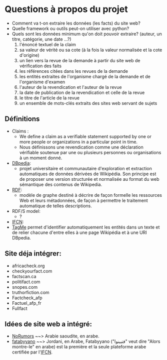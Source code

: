 # Questions à propos du projet

- Comment va t-on extraire les données (les facts) du site web?
- Quelle framework ou outils peut-on utiliser avec python?
- Quels sont les données minimum qu'on doit pouvoir extraire? (auteur, un titre, catégorie, une date ...?)
  1. l'énoncé textuel de la claim
  2. sa valeur de vérité ou sa cote (à la fois la valeur normalisée et la cote d'origine)
  3. un lien vers la revue de la demande à partir du site web de vérification des faits
  4. les références citées dans les revues de la demande
  5. les entités extraites de l'organisme chargé de la demande et de l'organisme d'examen
  6. l'auteur de la revendication et l'auteur de la revue
  7. la date de publication de la revendication et celle de la revue
  8. le titre de l'article de la revue
  9. un ensemble de mots-clés extraits des sites web servant de sujets

## Définitions

- Claims :
  - We define a claim as a verifiable statement supported by one or more people or organizations in a particular point in time.
  - Nous définissons une revendication comme une déclaration vérifiable soutenue par une ou plusieurs personnes ou organisations à un moment donné.
- [DBpedia](https://wiki.dbpedia.org/):
  - projet universitaire et communautaire d'exploration et extraction automatiques de données dérivées de Wikipédia. Son principe est de proposer une version structurée et normalisée au format du web sémantique des contenus de Wikipedia.
- [RDF](https://fr.wikipedia.org/wiki/Resource_Description_Framework "Resource Description Framework"):
  - modèle de graphe destiné à décrire de façon formelle les ressources Web et leurs métadonnées, de façon à permettre le traitement automatique de telles descriptions.
- RDF/S model:
  - ?
- [IFCN](https://ifcncodeofprinciples.poynter.org/ "International Fact-Checking Network"):
- [TagMe](https://tagme.d4science.org/tagme/) permet d'identifier automatiquement les entités dans un texte et de relier chacune d'entre elles à une page Wikipédia et à une URI DBpedia.

## Site déja intégrer:

- africacheck.org
- checkyourfact.com
- factscan.ca
- politifact.com
- snopes.com
- truthorfiction.com
- Factcheck_afp
- Factuel_afp_fr
- Fullfact

## Idées de site web a intégré:

- [NoRumors](http://norumors.net/) ~~> Arabie saoudite, en arabe.
- [fatabyyano](https://fatabyyano.net/) ~~> Jordani, en Arabe, Fatabyyano ("فتبينوا" veut dire "Alors montre-le" en arabe) est la première et la seule plateforme arabe certifiée par l'[IFCN](https://ifcncodeofprinciples.poynter.org/).
